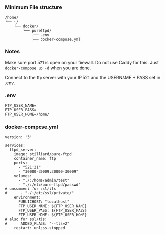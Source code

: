 ### Minimum File structure
```
/home/
└── ~/
    └── docker/
        └── pureftpd/
            ├── .env
            ├── docker-compose.yml
```

### Notes
Make sure port 521 is open on your firewall. Do not use Caddy for this. Just `docker-compose up -d` when you are done.

Connect to the ftp server with your IP:521 and the USERNAME + PASS set in .env.

### .env
```
FTP_USER_NAME=
FTP_USER_PASS=
FTP_USER_HOME=/home/
```

### docker-compose.yml
```
version: '3'

services:
  ftpd_server:
    image: stilliard/pure-ftpd
    container_name: ftp
    ports:
      - "521:21"
      - "30000-30009:30000-30009"
    volumes:
      - "./:/home/admin/test"
      - "./:/etc/pure-ftpd/passwd"
# uncomment for ssl/tls
#      - "./:/etc/ssl/private/"
    environment:
      PUBLICHOST: "localhost"
      FTP_USER_NAME: ${FTP_USER_NAME}
      FTP_USER_PASS: ${FTP_USER_PASS}
      FTP_USER_HOME: ${FTP_USER_HOME}
# also for ssl/tls:
#      ADDED_FLAGS: "--tls=2"
    restart: unless-stopped
```